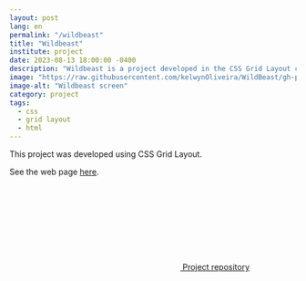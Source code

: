 ```yaml
---
layout: post
lang: en
permalink: "/wildbeast"
title: "Wildbeast"
institute: project
date: 2023-08-13 18:00:00 -0400
description: "Wildbeast is a project developed in the CSS Grid Layout course - Origamid."
image: "https://raw.githubusercontent.com/kelwynOliveira/WildBeast/gh-pages/thumb.jpg"
image-alt: "Wildbeast screen"
category: project
tags:
  - css
  - grid layout
  - html
---
```


This project was developed using CSS Grid Layout.

See the web page <a href="https://kelwynoliveira.github.io/WildBeast/" target="_blank">here</a>.

<div class="github">
  <a  href="https://github.com/kelwynOliveira/WildBeast" target="_blank">
    <svg class="svg-icon">
        <use xlink:href="{{ '/assets/svg/minima-social-icons.svg#github' | relative_url }}"></use>
    </svg>
  <span>Project repository</span>
  </a>
</div>
<br/>
